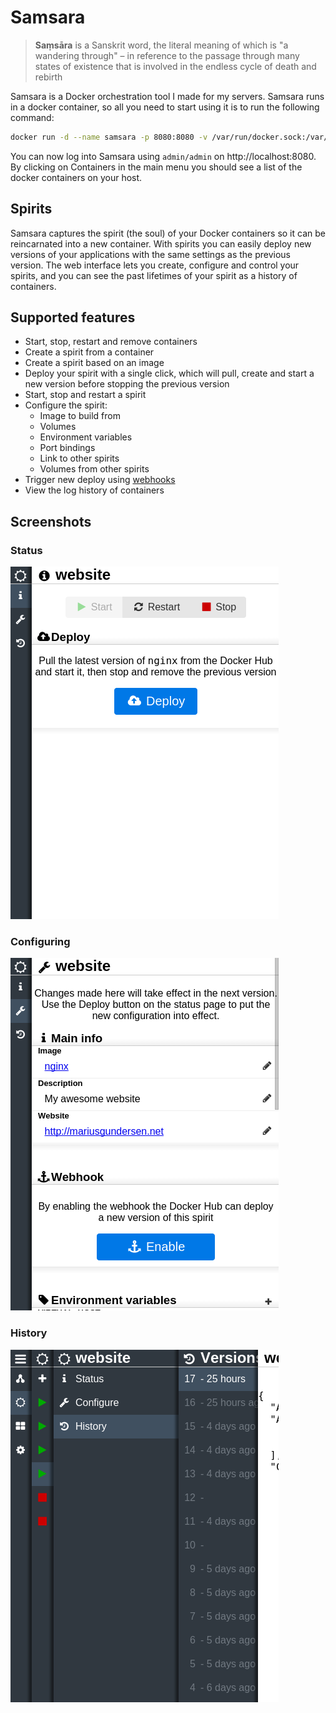 # Samsara

> **Saṃsāra** is a Sanskrit word, the literal meaning of which is "a wandering through" – in reference to the passage through many states of existence that is involved in the endless cycle of death and rebirth

Samsara is a Docker orchestration tool I made for my servers. Samsara runs in a docker container, so all you need to start using it is to run the following command:

```bash
docker run -d --name samsara -p 8080:8080 -v /var/run/docker.sock:/var/run/docker.sock -v /app/config mariusgundersen/samsara
```

You can now log into Samsara using `admin/admin` on http://localhost:8080. By clicking on Containers in the main menu you should see a list of the docker containers on your host. 

## Spirits

Samsara captures the spirit (the soul) of your Docker containers so it can be reincarnated into a new container. With spirits you can easily deploy new versions of your applications with the same settings as the previous version. The web interface lets you create, configure and control your spirits, and you can see the past lifetimes of your spirit as a history of containers. 

## Supported features

* Start, stop, restart and remove containers
* Create a spirit from a container
* Create a spirit based on an image
* Deploy your spirit with a single click, which will pull, create and start a new version before stopping the previous version
* Start, stop and restart a spirit
* Configure the spirit:
  * Image to build from
  * Volumes
  * Environment variables
  * Port bindings
  * Link to other spirits
  * Volumes from other spirits
* Trigger new deploy using [webhooks](https://docs.docker.com/docker-hub/repos/#webhooks)
* View the log history of containers

## Screenshots

### Status
![Spirit status](./documentation/screenshots/status.png)

### Configuring
![Spirit configuration](./documentation/screenshots/config.png)

### History
![Version history and menu system](./documentation/screenshots/versions-menu.png)
